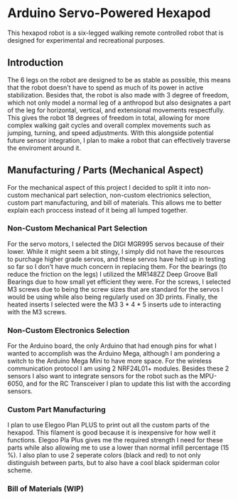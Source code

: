 # Arduino Servo-Powered Hexapod

This hexapod robot is a six-legged walking remote controlled robot that is designed for experimental and recreational purposes.

## Introduction
The 6 legs on the robot are designed to be as stable as possible, this means that the robot doesn't have to spend as much of its power in active stabilization. Besides that, the robot is also made with 3 degree of freedom, which not only model a normal leg of a anthropod but also designates a part of the leg for horizontal, vertical, and extensional movements respectfully. This gives the robot 18 degrees of freedom in total, allowing for more complex walking gait cycles and overall complex movements such as jumping, turning, and speed adjustments. With this alongside potential future sensor integration, I plan to make a robot that can effectively traverse the enviroment around it.

## Manufacturing / Parts (Mechanical Aspect)
For the mechanical aspect of this project I decided to split it into non-custom mechanical part selection, non-custom electrionics selection, custom part manufacturing, and bill of materials. This allows me to better explain each proccess instead of it being all lumped together.

### Non-Custom Mechanical Part Selection
For the servo motors, I selected the DIGI MGR995 servos because of their lower. While it might seem a bit stingy, I simply did not have the resources to purchage higher grade servos, and these servos have held up in testing so far so I don't have much concern in replacing them. For the bearings (to reduce the friction on the legs) I utilized the MR148ZZ Deep Groove Ball Bearings due to how small yet efficient they were. For the screws, I selected M3 screws due to being the screw sizes that are standard for the servos I would be using while also being regularly used on 3D prints. Finally, the heated inserts I selected were the M3 3 * 4 * 5 inserts ude to interacting with the M3 screws.

### Non-Custom Electronics Selection
For the Arduino board, the only Arduino that had enough pins for what I wanted to accomplish was the Arduino Mega, although I am pondering a switch to the Arduino Mega Mini to have more space. For the wireless communication protocol I am using 2 NRF24L01+ modules. Besides these 2 sensors I also want to integrate sensors for the robot such as the MPU-6050, and for the RC Transceiver I plan to update this list with the according sensors.

### Custom Part Manufacturing
I plan to use Elegoo Plan PLUS to print out all the custom parts of the hexapod. This filament is good because it is inexpensive for how well it functions. Elegoo Pla Plus gives me the required strength I need for these parts while also allowing me to use a lower than normal infill percentage (15 %). I also plan to use 2 seperate colors (black and red) to not only distinguish between parts, but to also have a cool black spiderman color scheme.

### Bill of Materials (WIP)

